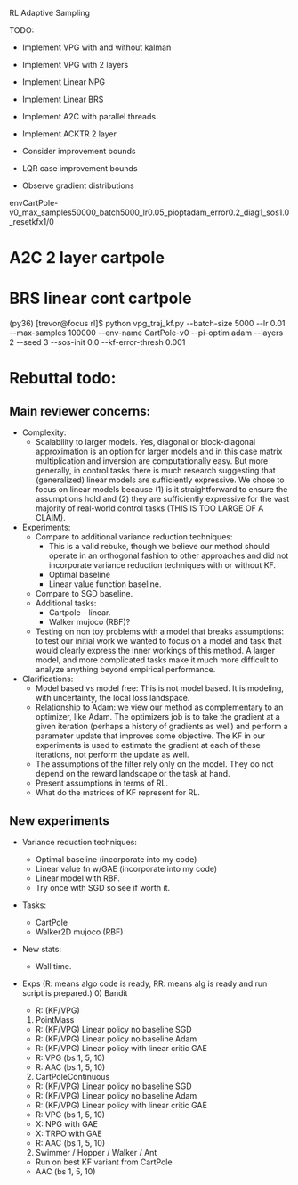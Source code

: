 RL Adaptive Sampling

TODO:
  * Implement VPG with and without kalman
  * Implement VPG with 2 layers
  * Implement Linear NPG
  * Implement Linear BRS
  * Implement A2C with parallel threads
  * Implement ACKTR 2 layer

  * Consider improvement bounds
  * LQR case improvement bounds

  * Observe gradient distributions


envCartPole-v0_max_samples50000_batch5000_lr0.05_pioptadam_error0.2_diag1_sos1.0_resetkfx1/0


# A2C 2 layer cartpole
# BRS linear cont cartpole

(py36) [trevor@focus rl]$ python vpg_traj_kf.py --batch-size 5000 --lr 0.01 --max-samples 100000 --env-name CartPole-v0 --pi-optim adam --layers 2 --seed 3 --sos-init 0.0 --kf-error-thresh 0.001


# Rebuttal todo:

## Main reviewer concerns:
  * Complexity:
    * Scalability to larger models. Yes, diagonal or block-diagonal approximation is an option for larger models and in this case matrix multiplication and inversion are computationally easy. But more generally, in control tasks there is much research suggesting that (generalized) linear models are sufficiently expressive. We chose to focus on linear models because (1) is it straightforward to ensure the assumptions hold and (2) they are sufficiently expressive for the vast majority of real-world control tasks (THIS IS TOO LARGE OF A CLAIM).
  * Experiments:
    * Compare to additional variance reduction techniques:
      * This is a valid rebuke, though we believe our method should operate in an orthogonal fashion to other approaches and did not incorporate variance reduction techniques with or without KF.
      * Optimal baseline
      * Linear value function baseline.
    * Compare to SGD baseline.
    * Additional tasks:
      * Cartpole - linear.
      * Walker mujoco (RBF)?
    * Testing on non toy problems with a model that breaks assumptions: to test our initial work we wanted to focus on a model and task that would clearly express the inner workings of this method. A larger model, and more complicated tasks make it much more difficult to analyze anything beyond empirical performance.
  * Clarifications:
    * Model based vs model free: This is not model based. It is modeling, with uncertainty, the local loss landspace.
    * Relationship to Adam: we view our method as complementary to an optimizer, like Adam. The optimizers job is to take the gradient at a given iteration (perhaps a history of gradients as well) and perform a parameter update that improves some objective. The KF in our experiments is used to estimate the gradient at each of these iterations, not perform the update as well.
    * The assumptions of the filter rely only on the model. They do not depend on the reward landscape or the task at hand.
    * Present assumptions in terms of RL.
    * What do the matrices of KF represent for RL.

## New experiments
  * Variance reduction techniques:
    * Optimal baseline (incorporate into my code)
    * Linear value fn w/GAE (incorporate into my code)
    * Linear model with RBF.
    * Try once with SGD so see if worth it.
  * Tasks:
    * CartPole
    * Walker2D mujoco (RBF)
  * New stats:
    * Wall time.

  * Exps (R: means algo code is ready, RR: means alg is ready and run script is prepared.)
    0) Bandit
      - R: (KF/VPG)
    1) PointMass
      - R: (KF/VPG) Linear policy no baseline SGD
      - R: (KF/VPG) Linear policy no baseline Adam
      - R: (KF/VPG) Linear policy with linear critic GAE
      - R: VPG (bs 1, 5, 10)
      - R: AAC (bs 1, 5, 10)
    2) CartPoleContinuous
      - R: (KF/VPG) Linear policy no baseline SGD
      - R: (KF/VPG) Linear policy no baseline Adam
      - R: (KF/VPG) Linear policy with linear critic GAE
      - R: VPG (bs 1, 5, 10)
      - X: NPG with GAE
      - X: TRPO with GAE
      - R: AAC (bs 1, 5, 10)
    2) Swimmer / Hopper / Walker / Ant
      - Run on best KF variant from CartPole
      - AAC (bs 1, 5, 10)
